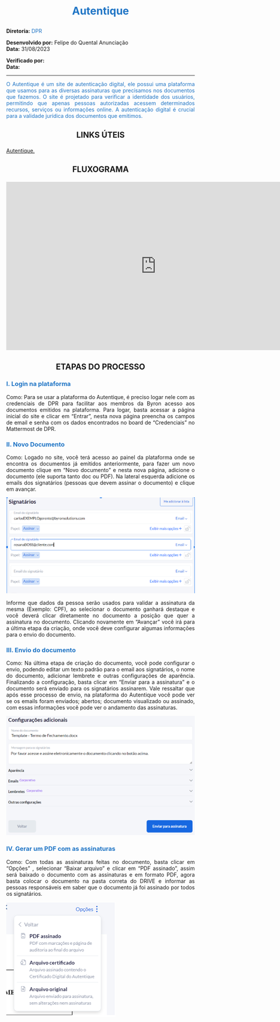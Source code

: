 #  <p style="text-align:center;"><span style="color:#2075C5;">Autentique

**Diretoria:**<span style="color:#2075C5;"> DPR

**Desenvolvido por:** Felipe do Quental Anunciação  
**Data:** 31/08/2023

**Verificado por:**  
**Data:** 

---

<p style="text-align: justify;"><span style="color:#2075C5;">O Autentique é um site de autenticação digital, ele possui uma plataforma que usamos para as diversas assinaturas que precisamos nos documentos que fazemos. O site é projetado para verificar a identidade dos usuários, permitindo que apenas pessoas autorizadas acessem determinados recursos, serviços ou informações online. A autenticação digital é crucial para a validade jurídica dos documentos que emitimos.</span>

## <p style="text-align:center;"> LINKS ÚTEIS
[Autentique.](https://www.autentique.com.br/)

## <p style="text-align:center;"> FLUXOGRAMA

<iframe style="border:none" width="800" height="450" src="https://whimsical.com/embed/ENisE6VMhSpdCZ9Dho1f5i"></iframe>

## <p style="text-align:center;"> ETAPAS DO PROCESSO

### <span style="color:#2075C5;">I. Login na plataforma

<p style="text-align: justify;">Como: Para se usar a plataforma do Autentique, é preciso logar nele com as credenciais de DPR para facilitar aos membros da Byron  acesso aos documentos emitidos na plataforma. Para logar, basta acessar a página inicial do site e clicar em “Entrar”, nesta nova página preencha os campos de email e senha com os dados encontrados no board de “Credenciais” no Mattermost de DPR.

### <span style="color:#2075C5;">II. Novo Documento

<p style="text-align: justify;">Como: Logado no site, você terá acesso ao painel da plataforma onde se encontra os documentos já emitidos anteriormente, para fazer um novo documento clique em “Novo documento” e nesta nova página, adicione o documento (ele suporta tanto doc ou PDF). Na lateral esquerda adicione os emails dos signatários (pessoas que devem assinar o documento) e clique em avançar.

![Emails](./img/ass-img1.PNG "Emails")

<p style="text-align: justify;">Informe que dados da pessoa serão usados para validar a assinatura da mesma (Exemplo: CPF), ao selecionar o documento ganhará destaque e você deverá clicar diretamente no documento a posição que quer a assinatura no documento. Clicando novamente em “Avançar” você irá para a última etapa da criação, onde você deve configurar algumas informações para o envio do documento.

### <span style="color:#2075C5;">III. Envio do documento

<p style="text-align: justify;">Como: Na última etapa de criação do documento, você pode configurar o envio, podendo editar um texto padrão para o email aos signatários, o nome do documento, adicionar lembrete e outras configurações de aparência. Finalizando a configuração, basta clicar em “Enviar para a assinatura” e o documento será enviado para os signatários assinarem. Vale ressaltar que após esse processo de envio, na plataforma do Autentique você pode ver se os emails foram enviados; abertos; documento visualizado ou assinado, com essas informações você pode ver o andamento das assinaturas. 

![Envio](./img/ass-img2.PNG "Envios")

### <span style="color:#2075C5;">IV. Gerar um PDF com as assinaturas

<p style="text-align: justify;">Como: Com todas as assinaturas feitas no documento, basta clicar em “Opções” , selecionar “Baixar arquivo” e clicar em “PDF assinado”, assim será baixado o documento com as assinaturas e em formato PDF, agora basta colocar o documento na pasta correta do DRIVE e informar as pessoas responsáveis em saber que o documento já foi assinado por todos os signatários.

![Assinaturas](./img/ass-img3.PNG "Assinaturas")